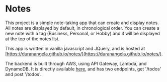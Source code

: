 # Notes

This project is a simple note-taking app that can create and display notes. All notes are displayed by default, in chronological order. You can create a new note with a tag (Business, Personal, or Hobby) and it will be displayed at the top of the notes list. 

This app is written in vanilla javascript and JQuery, and is hosted at [https://duranangela.github.io/notes/](https://duranangela.github.io/notes/). 

The backend is built through AWS, using API Gateway, Lambda, and DynamoDB. It is directly available [here](https://ba2w3lgnm5.execute-api.us-west-1.amazonaws.com/prod/), and has two endpoints, get '/todos' and post '/todos'.
